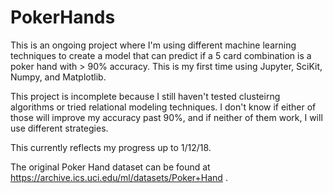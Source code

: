 # PokerHands

This is an ongoing project where I'm using different machine learning techniques to create a model that can predict if a 5 card combination is a poker hand with > 90% accuracy. This is my first time using Jupyter, SciKit, Numpy, and Matplotlib.

This project is incomplete because I still haven't tested clusteirng algorithms or tried relational modeling techniques. I don't know if either of those will improve my accuracy past 90%, and if neither of them work, I will use different strategies.

This currently reflects my progress up to 1/12/18.

The original Poker Hand dataset can be found at https://archive.ics.uci.edu/ml/datasets/Poker+Hand . 
